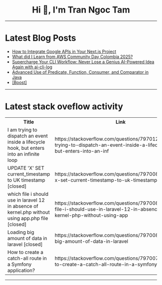 <h1 align="center">Hi 👋, I'm Tran Ngoc Tam</h1>

---

# Latest Blog Posts 
<!-- BLOG-POST-LIST:START -->
- [How to Integrate Google APIs in Your Next.js Project](https://dev.to/julimancan/how-to-integrate-google-apis-in-your-nextjs-project-gi4)
- [What did I Learn from AWS Community Day Colombia 2025?](https://dev.to/sebastian_cerqueracarvaj/what-did-i-learn-from-aws-community-day-colombia-2025-435d)
- [Supercharge Your CLI Workflow: Never Lose a Genius AI-Powered Idea Again with ai-cli-log](https://dev.to/alingse/supercharge-your-cli-workflow-never-lose-a-genius-ai-powered-idea-again-with-ai-cli-log-38pj)
- [Advanced Use of Predicate, Function, Consumer, and Comparator in Java](https://dev.to/wkreuch/advanced-use-of-predicate-function-consumer-and-comparator-in-java-3dim)
- [[Boost]](https://dev.to/elzaksspro/-1897)
<!-- BLOG-POST-LIST:END -->

---

# Latest stack oveflow activity
<table>
  <tr><th>Title</th><th>Link</th></tr>
  <!-- STACKOVERFLOW:START --><tr><td>I am trying to dispatch an event inside a lifecycle hook, but enters into an infinite loop</td><td>https://stackoverflow.com/questions/79701241/i-am-trying-to-dispatch-an-event-inside-a-lifecycle-hook-but-enters-into-an-inf</td></tr><tr><td>UPDATE &#39;X&#39; SET current_timestamp to UK timestamp [closed]</td><td>https://stackoverflow.com/questions/79700879/update-x-set-current-timestamp-to-uk-timestamp</td></tr><tr><td>which file i should use in laravel 12 in absence of kernel.php without using app.php file [closed]</td><td>https://stackoverflow.com/questions/79700862/which-file-i-should-use-in-laravel-12-in-absence-of-kernel-php-without-using-app</td></tr><tr><td>Loading big amount of data in laravel [closed]</td><td>https://stackoverflow.com/questions/79700851/loading-big-amount-of-data-in-laravel</td></tr><tr><td>How to create a catch-all route in a Symfony application?</td><td>https://stackoverflow.com/questions/79700768/how-to-create-a-catch-all-route-in-a-symfony-application</td></tr><!-- STACKOVERFLOW:END -->
</table>

---



